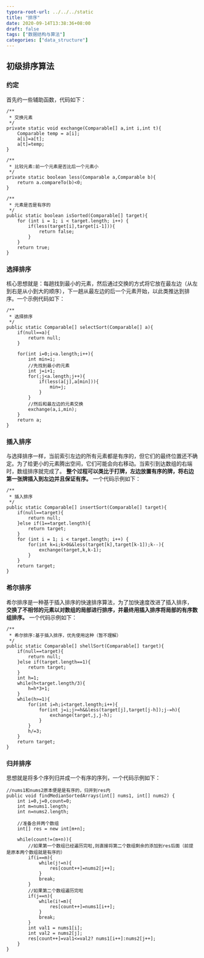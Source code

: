 ```yaml
---
typora-root-url: ../../../static
title: "排序"
date: 2020-09-14T13:38:36+08:00
draft: false
tags: ["数据结构与算法"]
categories: ["data_structure"]
---
```


## 初级排序算法
### 约定
首先约一些辅助函数，代码如下：

    /**
     * 交换元素
     */
    private static void exchange(Comparable[] a,int i,int t){
        Comparable temp = a[i];
        a[i]=a[t];
        a[t]=temp;
    }

    /**
     * 比较元素:前一个元素是否比后一个元素小
     */
    private static boolean less(Comparable a,Comparable b){
        return a.compareTo(b)<0;
    }

    /**
     * 元素是否是有序的
     */
    public static boolean isSorted(Comparable[] target){
        for (int i = 1; i < target.length; i++) {
            if(less(target[i],target[i-1])){
                return false;
            }
        }
        return true;
    }

### 选择排序
核心思想就是：每趟找到最小的元素，然后通过交换的方式将它放在最左边（从左到右是从小到大的顺序），下一趟从最左边的后一个元素开始，以此类推达到排序。一个示例代码如下：

	/**
	 * 选择排序
	 */
	public static Comparable[] selectSort(Comparable[] a){
	    if(null==a){
	        return null;
	    }
	
	    for(int i=0;i<a.length;i++){
	        int min=i;
	        //先找到最小的元素
	        int j=i+1;
	        for(;j<a.length;j++){
	            if(less(a[j],a[min])){
	                min=j;
	            }
	        }
	        //然后和最左边的元素交换
	        exchange(a,i,min);
	    }
	    return a;
	}

### 插入排序
与选择排序一样，当前索引左边的所有元素都是有序的，但它们的最终位置还不确定。为了给更小的元素腾出空间，它们可能会向右移动。当索引到达数组的右端时，数组排序就完成了。 **整个过程可以类比于打牌，左边放置有序的牌，将右边第一张牌插入到左边并且保证有序。** 一个代码示例如下：

    /**
     * 插入排序
     */
    public static Comparable[] insertSort(Comparable[] target){
        if(null==target){
            return null;
        }else if(1==target.length){
            return target;
        }
        for (int i = 1; i < target.length; i++) {
            for(int k=i;k>0&&less(target[k],target[k-1]);k--){
                exchange(target,k,k-1);
            }
        }
        return target;
    }

### 希尔排序
希尔排序是一种基于插入排序的快速排序算法，为了加快速度改进了插入排序， **交换了不相邻的元素以对数组的局部进行排序，并最终用插入排序将局部的有序数组排序。** 一个代码示例如下：

	/**
     * 希尔排序:基于插入排序，优先使用这种（暂不理解）
     */
    public static Comparable[] shellSort(Comparable[] target){
        if(null==target){
            return null;
        }else if(target.length==1){
            return target;
        }
        int h=1;
        while(h<target.length/3){
            h=h*3+1;
        }
        while(h>=1){
            for(int i=h;i<target.length;i++){
                for(int j=i;j>=h&&less(target[j],target[j-h]);j-=h){
                    exchange(target,j,j-h);
                }
            }
            h/=3;
        }
        return target;
    }

### 归并排序
思想就是将多个序列归并成一个有序的序列，一个代码示例如下：

	//nums1和nums2原本便是是有序的，归并到res内
    public void findMedianSortedArrays(int[] nums1, int[] nums2) {
        int i=0,j=0,count=0;
        int m=nums1.length;
        int n=nums2.length;

        //准备合并两个数组
        int[] res = new int[m+n];

        while(count!=(m+n)){
            //如果第一个数组已经遍历完啦,则直接将第二个数组剩余的添加到res后面（前提是原本两个数组就是有序的）
            if(i==m){
                while(j!=n){
                    res[count++]=nums2[j++];
                }
                break;
            }
            //如果第二个数组遍历完啦
            if(j==n){
                while(i!=m){
                    res[count++]=nums1[i++];
                }
                break;
            }
            int val1 = nums1[i];
            int val2 = nums2[j];
            res[count++]=val1<=val2? nums1[i++]:nums2[j++];
        }
    }